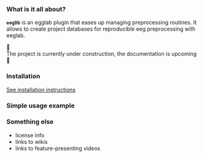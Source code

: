 ### What is it all about?
**`eegDb`** is an egglab plugin that eases up managing preprocessing routines. It allows to create project databases for reproducible eeg preprocessing with eeglab.

:construction:  
The project is currently under construction, the documentation is upcoming  
:construction:

### Installation
[See installation instructions](docs/Installation.md)

### Simple usage example

### Something else
* license info
* links to wikis
* links to feature-presenting videos